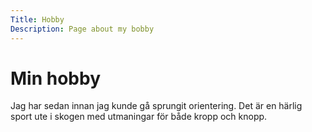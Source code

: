 ```yaml
---
Title: Hobby
Description: Page about my bobby
---
```


Min hobby
===============

Jag har sedan innan jag kunde gå sprungit orientering. Det är en härlig sport ute i skogen med utmaningar för både kropp och knopp.
